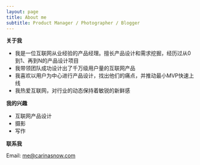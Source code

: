 ```yaml
---
layout: page
title: About me
subtitle: Product Manager / Photographer / Blogger
---
```


**关于我**

- 我是一位互联网从业经验的产品经理。擅长产品设计和需求挖掘，经历过从0到1、再到N的产品设计项目
- 我带领团队成功设计出了千万级用户量的互联网产品
- 我喜欢以用户为中心进行产品设计，找出他们的痛点，并推动最小MVP快速上线
- 我热爱互联网，对行业的动态保持着敏锐的新鲜感

**我的兴趣**

- 互联网产品设计
- 摄影
- 写作

**联系我**

Email: me@carinasnow.com

